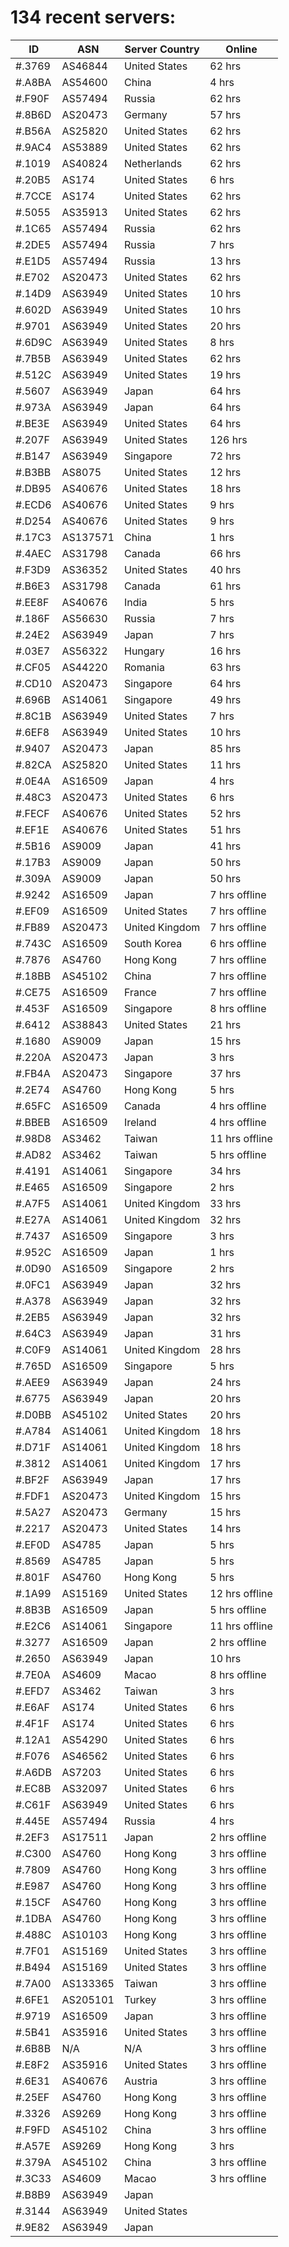 # 134 recent servers:

| ID | ASN | Server Country | Online |
| ------ | ------ | ------ | ------ |
| #.3769 | AS46844 | United States | 62 hrs |
| #.A8BA | AS54600 | China | 4 hrs |
| #.F90F | AS57494 | Russia | 62 hrs |
| #.8B6D | AS20473 | Germany | 57 hrs |
| #.B56A | AS25820 | United States | 62 hrs |
| #.9AC4 | AS53889 | United States | 62 hrs |
| #.1019 | AS40824 | Netherlands | 62 hrs |
| #.20B5 | AS174 | United States | 6 hrs |
| #.7CCE | AS174 | United States | 62 hrs |
| #.5055 | AS35913 | United States | 62 hrs |
| #.1C65 | AS57494 | Russia | 62 hrs |
| #.2DE5 | AS57494 | Russia | 7 hrs |
| #.E1D5 | AS57494 | Russia | 13 hrs |
| #.E702 | AS20473 | United States | 62 hrs |
| #.14D9 | AS63949 | United States | 10 hrs |
| #.602D | AS63949 | United States | 10 hrs |
| #.9701 | AS63949 | United States | 20 hrs |
| #.6D9C | AS63949 | United States | 8 hrs |
| #.7B5B | AS63949 | United States | 62 hrs |
| #.512C | AS63949 | United States | 19 hrs |
| #.5607 | AS63949 | Japan | 64 hrs |
| #.973A | AS63949 | Japan | 64 hrs |
| #.BE3E | AS63949 | United States | 64 hrs |
| #.207F | AS63949 | United States | 126 hrs |
| #.B147 | AS63949 | Singapore | 72 hrs |
| #.B3BB | AS8075 | United States | 12 hrs |
| #.DB95 | AS40676 | United States | 18 hrs |
| #.ECD6 | AS40676 | United States | 9 hrs |
| #.D254 | AS40676 | United States | 9 hrs |
| #.17C3 | AS137571 | China | 1 hrs |
| #.4AEC | AS31798 | Canada | 66 hrs |
| #.F3D9 | AS36352 | United States | 40 hrs |
| #.B6E3 | AS31798 | Canada | 61 hrs |
| #.EE8F | AS40676 | India | 5 hrs |
| #.186F | AS56630 | Russia | 7 hrs |
| #.24E2 | AS63949 | Japan | 7 hrs |
| #.03E7 | AS56322 | Hungary | 16 hrs |
| #.CF05 | AS44220 | Romania | 63 hrs |
| #.CD10 | AS20473 | Singapore | 64 hrs |
| #.696B | AS14061 | Singapore | 49 hrs |
| #.8C1B | AS63949 | United States | 7 hrs |
| #.6EF8 | AS63949 | United States | 10 hrs |
| #.9407 | AS20473 | Japan | 85 hrs |
| #.82CA | AS25820 | United States | 11 hrs |
| #.0E4A | AS16509 | Japan | 4 hrs |
| #.48C3 | AS20473 | United States | 6 hrs |
| #.FECF | AS40676 | United States | 52 hrs |
| #.EF1E | AS40676 | United States | 51 hrs |
| #.5B16 | AS9009 | Japan | 41 hrs |
| #.17B3 | AS9009 | Japan | 50 hrs |
| #.309A | AS9009 | Japan | 50 hrs |
| #.9242 | AS16509 | Japan | 7 hrs offline |
| #.EF09 | AS16509 | United States | 7 hrs offline |
| #.FB89 | AS20473 | United Kingdom | 7 hrs offline |
| #.743C | AS16509 | South Korea | 6 hrs offline |
| #.7876 | AS4760 | Hong Kong | 7 hrs offline |
| #.18BB | AS45102 | China | 7 hrs offline |
| #.CE75 | AS16509 | France | 7 hrs offline |
| #.453F | AS16509 | Singapore | 8 hrs offline |
| #.6412 | AS38843 | United States | 21 hrs |
| #.1680 | AS9009 | Japan | 15 hrs |
| #.220A | AS20473 | Japan | 3 hrs |
| #.FB4A | AS20473 | Singapore | 37 hrs |
| #.2E74 | AS4760 | Hong Kong | 5 hrs |
| #.65FC | AS16509 | Canada | 4 hrs offline |
| #.BBEB | AS16509 | Ireland | 4 hrs offline |
| #.98D8 | AS3462 | Taiwan | 11 hrs offline |
| #.AD82 | AS3462 | Taiwan | 5 hrs offline |
| #.4191 | AS14061 | Singapore | 34 hrs |
| #.E465 | AS16509 | Singapore | 2 hrs |
| #.A7F5 | AS14061 | United Kingdom | 33 hrs |
| #.E27A | AS14061 | United Kingdom | 32 hrs |
| #.7437 | AS16509 | Singapore | 3 hrs |
| #.952C | AS16509 | Japan | 1 hrs |
| #.0D90 | AS16509 | Singapore | 2 hrs |
| #.0FC1 | AS63949 | Japan | 32 hrs |
| #.A378 | AS63949 | Japan | 32 hrs |
| #.2EB5 | AS63949 | Japan | 32 hrs |
| #.64C3 | AS63949 | Japan | 31 hrs |
| #.C0F9 | AS14061 | United Kingdom | 28 hrs |
| #.765D | AS16509 | Singapore | 5 hrs |
| #.AEE9 | AS63949 | Japan | 24 hrs |
| #.6775 | AS63949 | Japan | 20 hrs |
| #.D0BB | AS45102 | United States | 20 hrs |
| #.A784 | AS14061 | United Kingdom | 18 hrs |
| #.D71F | AS14061 | United Kingdom | 18 hrs |
| #.3812 | AS14061 | United Kingdom | 17 hrs |
| #.BF2F | AS63949 | Japan | 17 hrs |
| #.FDF1 | AS20473 | United Kingdom | 15 hrs |
| #.5A27 | AS20473 | Germany | 15 hrs |
| #.2217 | AS20473 | United States | 14 hrs |
| #.EF0D | AS4785 | Japan | 5 hrs |
| #.8569 | AS4785 | Japan | 5 hrs |
| #.801F | AS4760 | Hong Kong | 5 hrs |
| #.1A99 | AS15169 | United States | 12 hrs offline |
| #.8B3B | AS16509 | Japan | 5 hrs offline |
| #.E2C6 | AS14061 | Singapore | 11 hrs offline |
| #.3277 | AS16509 | Japan | 2 hrs offline |
| #.2650 | AS63949 | Japan | 10 hrs |
| #.7E0A | AS4609 | Macao | 8 hrs offline |
| #.EFD7 | AS3462 | Taiwan | 3 hrs |
| #.E6AF | AS174 | United States | 6 hrs |
| #.4F1F | AS174 | United States | 6 hrs |
| #.12A1 | AS54290 | United States | 6 hrs |
| #.F076 | AS46562 | United States | 6 hrs |
| #.A6DB | AS7203 | United States | 6 hrs |
| #.EC8B | AS32097 | United States | 6 hrs |
| #.C61F | AS63949 | United States | 6 hrs |
| #.445E | AS57494 | Russia | 4 hrs |
| #.2EF3 | AS17511 | Japan | 2 hrs offline |
| #.C300 | AS4760 | Hong Kong | 3 hrs offline |
| #.7809 | AS4760 | Hong Kong | 3 hrs offline |
| #.E987 | AS4760 | Hong Kong | 3 hrs offline |
| #.15CF | AS4760 | Hong Kong | 3 hrs offline |
| #.1DBA | AS4760 | Hong Kong | 3 hrs offline |
| #.488C | AS10103 | Hong Kong | 3 hrs offline |
| #.7F01 | AS15169 | United States | 3 hrs offline |
| #.B494 | AS15169 | United States | 3 hrs offline |
| #.7A00 | AS133365 | Taiwan | 3 hrs offline |
| #.6FE1 | AS205101 | Turkey | 3 hrs offline |
| #.9719 | AS16509 | Japan | 3 hrs offline |
| #.5B41 | AS35916 | United States | 3 hrs offline |
| #.6B8B | N/A | N/A | 3 hrs offline |
| #.E8F2 | AS35916 | United States | 3 hrs offline |
| #.6E31 | AS40676 | Austria | 3 hrs offline |
| #.25EF | AS4760 | Hong Kong | 3 hrs offline |
| #.3326 | AS9269 | Hong Kong | 3 hrs offline |
| #.F9FD | AS45102 | China | 3 hrs offline |
| #.A57E | AS9269 | Hong Kong | 3 hrs |
| #.379A | AS45102 | China | 3 hrs offline |
| #.3C33 | AS4609 | Macao | 3 hrs offline |
| #.B8B9 | AS63949 | Japan | |
| #.3144 | AS63949 | United States | |
| #.9E82 | AS63949 | Japan | |

